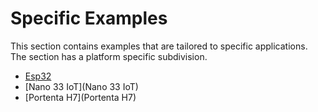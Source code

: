 # Specific Examples
This section contains examples that are tailored to specific applications. The section has a platform specific subdivision.

- [Esp32](Esp32)
- [Nano 33 IoT](Nano 33 IoT)
- [Portenta H7](Portenta H7)
